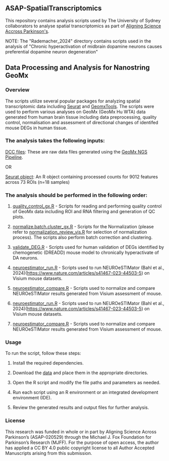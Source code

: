 ## ASAP-SpatialTranscriptomics

This repository contains analysis scripts used by The University of Sydney collaborators to analyse spatial transcriptomics as part of [Aligning Science Accross Parkinson's](https://parkinsonsroadmap.org/#).

NOTE: The "Rademacher_2024" directory contains scripts used in the analysis of "Chronic hyperactivation of midbrain dopamine neurons causes preferential dopamine neuron degeneration"

## Data Processing and Analysis for Nanostring GeoMx
### Overview
The scripts utilize several popular packages for analyzing spatial transcriptomic data including [Seurat](https://satijalab.org/seurat/) and [GeomxTools](https://github.com/Nanostring-Biostats/GeomxTools). The scripts were used to perform various analyses on GeoMx (GeoMx Hu WTA) data generated from human brain tissue including data preprocessing, quality control, normalisation and assessment of directional changes of identifed mouse DEGs in human tissue.

### The analysis takes the following inputs:

[DCC files](https://zenodo.org/records/10499187): These are raw data files generated using the [GeoMx NGS Pipeline](https://sapac.illumina.com/products/by-type/informatics-products/basespace-sequence-hub/apps/nanostring-geomxr-ngs-pipeline.html). 

OR

[Seurat object](https://zenodo.org/records/10499187): An R object containing processed counts for 9012 features across 73 ROIs (n=18 samples) 

### The analysis should be performed in the following order:

1. [quality_control_gx.R](/Rademacher_2024/R/quality_control_gx.R) - Scripts for reading and performing quality control of GeoMx data including ROI and RNA filtering and generation of QC plots.

2. [normalize.batch.cluster_gx.R](/Rademacher_2024/R/normalize.batch.cluster_gx.R) - Scripts for the Normalization (please refer to [normalization_review_vis.R](/Rademacher_2024/R/normalization_review_gx.R) for selection of normalization process). The scripts also perform batch correction and clustering.

3. [validate_DEG.R](/Rademacher_2024/R/validate_DEG.R) - Scripts used for human validation of DEGs identified by chemogenetic (DREADD) mouse model to chronically hyperactivate of DA neurons.

4. [neuroestimator_run.R](/Rademacher_2024/R/neuroestimator_run.R) - Scripts used to run NEUROeSTIMator (Bahl et al., 2024)(https://www.nature.com/articles/s41467-023-44503-5) on Visium mouse datasets.

5. [neuroestimator_compare.R](/Rademacher_2024/R/neuroestimator_compare.R) - Scripts used to normalize and compare NEUROeSTIMator results generated from Visium assessment of mouse.

4. [neuroestimator_run.R](/R/neuroestimator_run.R) - Scripts used to run NEUROeSTIMator (Bahl et al., 2024)(https://www.nature.com/articles/s41467-023-44503-5) on Visium mouse datasets.

5. [neuroestimator_compare.R](/R/neuroestimator_compare.R) - Scripts used to normalize and compare NEUROeSTIMator results generated from Visium assessment of mouse.

### Usage
To run the script, follow these steps:

1. Install the required dependencies.

2. Download the [data](https://zenodo.org/records/10499187) and place them in the appropriate directories.

3. Open the R script and modify the file paths and parameters as needed.

4. Run each script using an R environment or an integrated development environment (IDE).

5. Review the generated results and output files for further analysis.


### License
This research was funded in whole or in part by Aligning Science Across Parkinson’s (ASAP-020529) through the Michael J. Fox Foundation for Parkinson’s Research (MJFF). For the purpose of open access, the author has applied a CC BY 4.0 public copyright license to all Author Accepted Manuscripts arising from this submission.
